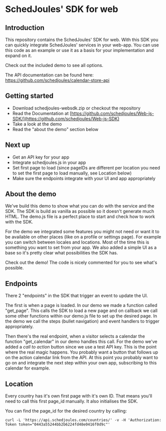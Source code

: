 # SchedJoules' SDK for web

## Introduction
This repository contains the SchedJoules' SDK for web. With this SDK you can quickly integrate SchedJoules' services in your web-app. You can use this code as an example or use it as a basis for your implementation and expand on it.

Check out the included demo to see all options.

The API documentation can be found here: https://github.com/schedjoules/calendar-store-api

## Getting started
 - Download schedjoules-websdk.zip or checkout the repository
 - Read the Documentation at [https://github.com/schedjoules/Web-js-SDK/](https://github.com/schedjoules/Web-js-SDK)
 - Take a look at the demo
 - Read the "about the demo" section below

## Next up
 - Get an API key for your app
 - Integrate schedjoules.js in your app
 - Set first page to load (since pageIDs are different per location you need to set the first page to load manually, see Location below)
 - Make sure the endpoints integrate with your UI and app appropriately

## About the demo
We've build this demo to show what you can do with the service and the SDK. The SDK is build as vanilla as possible so it doesn't generate much HTML. The demo.js file is a perfect place to start and check how to work with the SDK.

For the demo we integrated some features you might not need or want it to be available on other places (like on a profile or settings page). For example you can switch between locales and locations. Most of the time this is something you want to set from your app.
We also added a simple UI as a base so it's pretty clear what possibilities the SDK has.

Check out the demo! The code is nicely commented for you to see what's possible.

## Endpoints
There 2 "endpoints" in the SDK that trigger an event to update the UI.

The first is when a page is loaded. In our demo we made a function called "get_page". This calls the SDK to load a new page and on callback we call some other functions within our demo.js file to set up the desired page.
In the demo we call the steps (bullet navigation) and event handlers to trigger appropriately.

Then there's the real endpoint, when a visitor selects a calendar the function "get_calendar" in our demo handles this call. For the demo we've added a _call to action_ button since we use a test API key.
This is the point where the real magic happens. You probably want a button that follows up on the action calendar link from the API. At this point you probably want to go on and integrate the next step within your own app, subscribing to this calendar for example.

## Location
Every country has it's own first page with it's own ID. That means you'll need to call this first page_id manually. It also initialises the SDK.

You can find the page_id for the desired country by calling:
```
curl -L 'https://api.schedjoules.com/countries/' -v -H 'Authorization: Token token="0443a55244bb2b6224fd48e0416f0d9c"'
```